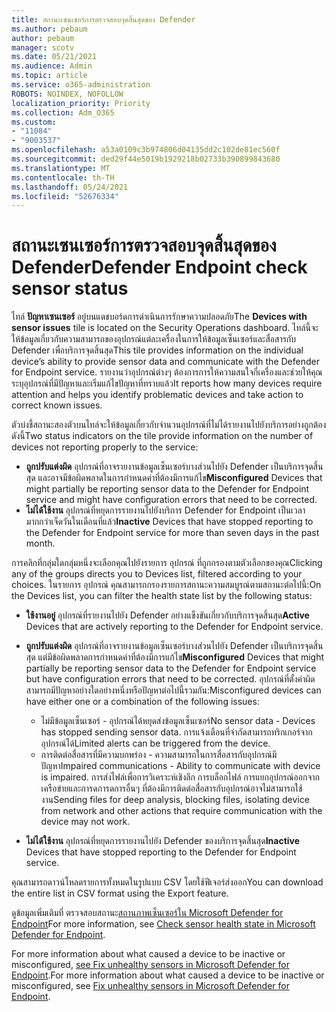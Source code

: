 ```yaml
---
title: สถานะเซนเซอร์การตรวจสอบจุดสิ้นสุดของ Defender
ms.author: pebaum
author: pebaum
manager: scotv
ms.date: 05/21/2021
ms.audience: Admin
ms.topic: article
ms.service: o365-administration
ROBOTS: NOINDEX, NOFOLLOW
localization_priority: Priority
ms.collection: Adm_O365
ms.custom:
- "11084"
- "9003537"
ms.openlocfilehash: a53a0109c3b974806d04135dd2c102de81ec560f
ms.sourcegitcommit: ded29f44e5019b1929218b02733b390899843680
ms.translationtype: MT
ms.contentlocale: th-TH
ms.lasthandoff: 05/24/2021
ms.locfileid: "52676334"
---
```

# <a name="defender-endpoint-check-sensor-status"></a><span data-ttu-id="939e6-102">สถานะเซนเซอร์การตรวจสอบจุดสิ้นสุดของ Defender</span><span class="sxs-lookup"><span data-stu-id="939e6-102">Defender Endpoint check sensor status</span></span>

<span data-ttu-id="939e6-103">ไทล์ **ปัญหาเซนเซอร์** อยู่บนแดชบอร์ดการดําเนินการรักษาความปลอดภัย</span><span class="sxs-lookup"><span data-stu-id="939e6-103">The **Devices with sensor issues** tile is located on the Security Operations dashboard.</span></span> <span data-ttu-id="939e6-104">ไทล์นี้จะให้ข้อมูลเกี่ยวกับความสามารถของอุปกรณ์แต่ละเครื่องในการให้ข้อมูลเซ็นเซอร์และสื่อสารกับ Defender เพื่อบริการจุดสิ้นสุด</span><span class="sxs-lookup"><span data-stu-id="939e6-104">This tile provides information on the individual device’s ability to provide sensor data and communicate with the Defender for Endpoint service.</span></span> <span data-ttu-id="939e6-105">รายงานว่าอุปกรณ์ต่างๆ ต้องการการให้ความสนใจกี่เครื่องและช่วยให้คุณระบุอุปกรณ์ที่มีปัญหาและเริ่มแก้ไขปัญหาที่ทราบแล้ว</span><span class="sxs-lookup"><span data-stu-id="939e6-105">It reports how many devices require attention and helps you identify problematic devices and take action to correct known issues.</span></span>

<span data-ttu-id="939e6-106">ตัวบ่งชี้สถานะสองตัวบนไทล์จะให้ข้อมูลเกี่ยวกับจํานวนอุปกรณ์ที่ไม่ได้รายงานไปยังบริการอย่างถูกต้อง ดังนี้</span><span class="sxs-lookup"><span data-stu-id="939e6-106">Two status indicators on the tile provide information on the number of devices not reporting properly to the service:</span></span>

- <span data-ttu-id="939e6-107">**ถูกปรับแต่งผิด** อุปกรณ์ที่อาจรายงานข้อมูลเซ็นเซอร์บางส่วนไปยัง Defender เป็นบริการจุดสิ้นสุด และอาจมีข้อผิดพลาดในการกําหนดค่าที่ต้องมีการแก้ไข</span><span class="sxs-lookup"><span data-stu-id="939e6-107">**Misconfigured** Devices that might partially be reporting sensor data to the Defender for Endpoint service and might have configuration errors that need to be corrected.</span></span>
- <span data-ttu-id="939e6-108">**ไม่ได้ใช้งาน** อุปกรณ์ที่หยุดการรายงานไปยังบริการ Defender for Endpoint เป็นเวลามากกว่าเจ็ดวันในเดือนที่แล้ว</span><span class="sxs-lookup"><span data-stu-id="939e6-108">**Inactive** Devices that have stopped reporting to the Defender for Endpoint service for more than seven days in the past month.</span></span>

<span data-ttu-id="939e6-109">การคลิกที่กลุ่มใดกลุ่มหนึ่งจะเลือกคุณไปยังรายการ อุปกรณ์ ที่ถูกกรองตามตัวเลือกของคุณ</span><span class="sxs-lookup"><span data-stu-id="939e6-109">Clicking any of the groups directs you to Devices list, filtered according to your choices.</span></span> <span data-ttu-id="939e6-110">ในรายการ อุปกรณ์ คุณสามารถกรองรายการสถานะความสมบูรณ์ตามสถานะต่อไปนี้:</span><span class="sxs-lookup"><span data-stu-id="939e6-110">On the Devices list, you can filter the health state list by the following status:</span></span>

- <span data-ttu-id="939e6-111">**ใช้งานอยู่** อุปกรณ์ที่รายงานไปยัง Defender อย่างแข็งขันเกี่ยวกับบริการจุดสิ้นสุด</span><span class="sxs-lookup"><span data-stu-id="939e6-111">**Active** Devices that are actively reporting to the Defender for Endpoint service.</span></span>
- <span data-ttu-id="939e6-112">**ถูกปรับแต่งผิด** อุปกรณ์ที่อาจรายงานข้อมูลเซ็นเซอร์บางส่วนไปยัง Defender เป็นบริการจุดสิ้นสุด แต่มีข้อผิดพลาดการกําหนดค่าที่ต้องมีการแก้ไข</span><span class="sxs-lookup"><span data-stu-id="939e6-112">**Misconfigured** Devices that might partially be reporting sensor data to the Defender for Endpoint service but have configuration errors that need to be corrected.</span></span> <span data-ttu-id="939e6-113">อุปกรณ์ที่ตั้งค่าผิดสามารถมีปัญหาอย่างใดอย่างหนึ่งหรือปัญหาต่อไปนี้รวมกัน:</span><span class="sxs-lookup"><span data-stu-id="939e6-113">Misconfigured devices can have either one or a combination of the following issues:</span></span>

    - <span data-ttu-id="939e6-114">ไม่มีข้อมูลเซ็นเซอร์ - อุปกรณ์ได้หยุดส่งข้อมูลเซ็นเซอร์</span><span class="sxs-lookup"><span data-stu-id="939e6-114">No sensor data - Devices has stopped sending sensor data.</span></span> <span data-ttu-id="939e6-115">การแจ้งเตือนที่จํากัดสามารถทริกเกอร์จากอุปกรณ์ได้</span><span class="sxs-lookup"><span data-stu-id="939e6-115">Limited alerts can be triggered from the device.</span></span>
    - <span data-ttu-id="939e6-116">การติดต่อสื่อสารที่มีความบกพร่อง - ความสามารถในการสื่อสารกับอุปกรณ์มีปัญหา</span><span class="sxs-lookup"><span data-stu-id="939e6-116">Impaired communications - Ability to communicate with device is impaired.</span></span> <span data-ttu-id="939e6-117">การส่งไฟล์เพื่อการวิเคราะห์เชิงลึก การบล็อกไฟล์ การแยกอุปกรณ์ออกจากเครือข่ายและการดการดการอื่นๆ ที่ต้องมีการติดต่อสื่อสารกับอุปกรณ์อาจไม่สามารถใช้งาน</span><span class="sxs-lookup"><span data-stu-id="939e6-117">Sending files for deep analysis, blocking files, isolating device from network and other actions that require communication with the device may not work.</span></span>
- <span data-ttu-id="939e6-118">**ไม่ได้ใช้งาน** อุปกรณ์ที่หยุดการรายงานไปยัง Defender ของบริการจุดสิ้นสุด</span><span class="sxs-lookup"><span data-stu-id="939e6-118">**Inactive** Devices that have stopped reporting to the Defender for Endpoint service.</span></span>

<span data-ttu-id="939e6-119">คุณสามารถดาวน์โหลดรายการทั้งหมดในรูปแบบ CSV โดยใช้ฟีเจอร์ส่งออก</span><span class="sxs-lookup"><span data-stu-id="939e6-119">You can download the entire list in CSV format using the Export feature.</span></span>

<span data-ttu-id="939e6-120">ดูข้อมูลเพิ่มเติมที่ ตรวจสอบสถานะ[สถานภาพเซ็นเซอร์ใน Microsoft Defender for Endpoint](/microsoft-365/security/defender-endpoint/check-sensor-status)</span><span class="sxs-lookup"><span data-stu-id="939e6-120">For more information, see [Check sensor health state in Microsoft Defender for Endpoint](/microsoft-365/security/defender-endpoint/check-sensor-status).</span></span>

<span data-ttu-id="939e6-121">For more information about what caused a device to be inactive or misconfigured, [see Fix unhealthy sensors in Microsoft Defender for Endpoint](/microsoft-365/security/defender-endpoint/fix-unhealthy-sensors).</span><span class="sxs-lookup"><span data-stu-id="939e6-121">For more information about what caused a device to be inactive or misconfigured, see [Fix unhealthy sensors in Microsoft Defender for Endpoint](/microsoft-365/security/defender-endpoint/fix-unhealthy-sensors).</span></span>
